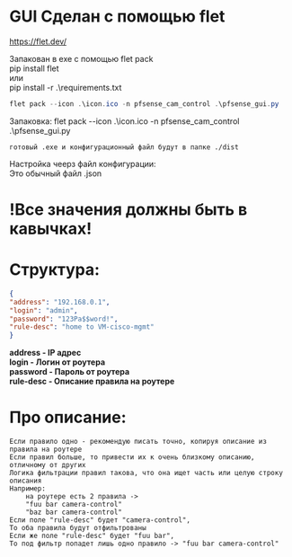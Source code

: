 # GUI Сделан с помощью flet  
https://flet.dev/  

Запакован в exe с помощью flet pack  
    pip install flet  
    или  
    pip install -r .\requirements.txt  
```powershell
flet pack --icon .\icon.ico -n pfsense_cam_control .\pfsense_gui.py
```

Запаковка:
    flet pack --icon .\icon.ico -n pfsense_cam_control .\pfsense_gui.py

    готовый .exe и конфигурационный файл будут в папке ./dist

Настройка чеерз файл конфигурации:  
    Это обычный файл .json  
#    !Все значения должны быть в кавычках!  
#    Структура:
```json
{
"address": "192.168.0.1",
"login": "admin",
"password": "123Pa$$word!",
"rule-desc": "home to VM-cisco-mgmt"
}
```
__address - IP адрес__  
__login - Логин от роутера__  
__password - Пароль от роутера__  
__rule-desc - Описание правила на роутере__  

# Про описание:
    Если правило одно - рекомендую писать точно, копируя описание из правила на роутере
    Если правил больше, то привеcти их к очень близкому описанию, отличному от других
    Логика фильтрации правил такова, что она ищет часть или целую строку описания
    Например:
        на роутере есть 2 правила ->
        "fuu bar camera-control"
        "baz bar camera-control"
    Если поле "rule-desc" будет "camera-control",
    То оба правила будут отфильтрованы 
    Если же поле "rule-desc" будет "fuu bar",
    То под фильтр попадет лишь одно правило -> "fuu bar camera-control"


        

